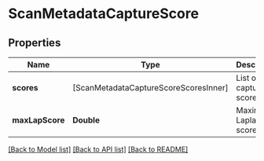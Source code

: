 # ScanMetadataCaptureScore

## Properties
Name | Type | Description | Notes
------------ | ------------- | ------------- | -------------
**scores** | [ScanMetadataCaptureScoreScoresInner] | List of capture scores | [optional] 
**maxLapScore** | **Double** | Maximum Laplacian score | [optional] 

[[Back to Model list]](../README.md#documentation-for-models) [[Back to API list]](../README.md#documentation-for-api-endpoints) [[Back to README]](../README.md)


